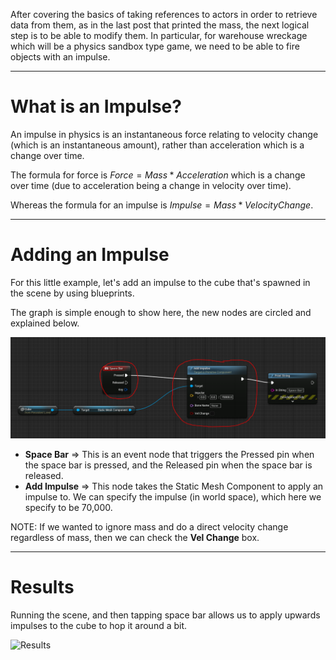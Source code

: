 After covering the basics of taking references to actors in order to retrieve data from them, as in the last post that printed the mass, the next logical step is to be able to modify them. In particular, for warehouse wreckage which will be a physics sandbox type game, we need to be able to fire objects with an impulse.

---
# What is an Impulse? #

An impulse in physics is an instantaneous force relating to velocity change (which is an instantaneous amount), rather than acceleration which is a change over time.

The formula for force is $Force = Mass * Acceleration$ which is a change over time (due to acceleration being a change in velocity over time).

Whereas the formula for an impulse is $Impulse = Mass * Velocity Change$.

---
# Adding an Impulse #

For this little example, let's add an impulse to the cube that's spawned in the scene by using blueprints.

The graph is simple enough to show here, the new nodes are circled and explained below.

![Graph Setup](+Attachments/Unreal/Learn%20Unreal/Project%201%20-%20Warehouse%20Wreckage/5.%20Adding%20An%20Impulse/Graph%20Setup.png)

- **Space Bar** => This is an event node that triggers the Pressed pin when the space bar is pressed, and the Released pin when the space bar is released.
- **Add Impulse** => This node takes the Static Mesh Component to apply an impulse to. We can specify the impulse (in world space), which here we specify to be 70,000.

NOTE: If we wanted to ignore mass and do a direct velocity change regardless of mass, then we can check the **Vel Change** box.

---
# Results #

Running the scene, and then tapping space bar allows us to apply upwards impulses to the cube to hop it around a bit.

![Results](+Attachments/Unreal/Learn%20Unreal/Project%201%20-%20Warehouse%20Wreckage/5.%20Adding%20An%20Impulse/Results.gif)
